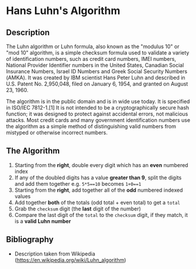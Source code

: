 # Hans Luhn's Algorithm

## Description

The Luhn algorithm or Luhn formula, also known as the "modulus 10" or "mod 10" algorithm, is a simple checksum formula used to validate a variety of identification numbers, such as credit card numbers, IMEI numbers, National Provider Identifier numbers in the United States, Canadian Social Insurance Numbers, Israel ID Numbers and Greek Social Security Numbers (ΑΜΚΑ). It was created by IBM scientist Hans Peter Luhn and described in U.S. Patent No. 2,950,048, filed on January 6, 1954, and granted on August 23, 1960.

The algorithm is in the public domain and is in wide use today. It is specified in ISO/IEC 7812-1.[1] It is not intended to be a cryptographically secure hash function; it was designed to protect against accidental errors, not malicious attacks. Most credit cards and many government identification numbers use the algorithm as a simple method of distinguishing valid numbers from mistyped or otherwise incorrect numbers.

## The Algorithm

1. Starting from the **right**, double every digit which has an **even** numbered index
1. If any of the doubled digits has a value **greater than 9**, split the digits and add them together e.g. `5*5==10` becomes `1+0==1`
1. Starting from the **right**, add together all of the **odd** numbered indexed values
1. Add together **both** of the totals (odd total + even total) to get a `total`
1. Grab the `checksum` digit (the **last** digit of the number)
1. Compare the last digit of the `total` to the `checksum` digit, if they match, it is a **valid Luhn number**

## Bibliography

- Description taken from Wikipedia (https://en.wikipedia.org/wiki/Luhn_algorithm)
